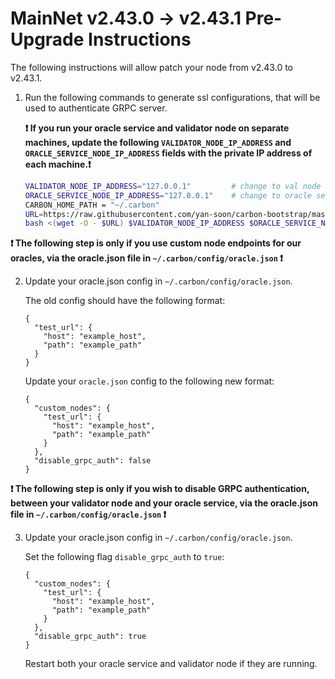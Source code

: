 # MainNet v2.43.0 -> v2.43.1 Pre-Upgrade Instructions

The following instructions will allow patch your node from v2.43.0 to v2.43.1.

1. Run the following commands to generate ssl configurations, that will be used to authenticate GRPC server.

    **:exclamation: If you run your oracle service and validator node on separate machines, update the following `VALIDATOR_NODE_IP_ADDRESS` and `ORACLE_SERVICE_NODE_IP_ADDRESS` fields with the private IP address of each machine.:exclamation:**

    ```bash
    VALIDATOR_NODE_IP_ADDRESS="127.0.0.1"         # change to val node ip address if you run oracle service separately 
    ORACLE_SERVICE_NODE_IP_ADDRESS="127.0.0.1"    # change to oracle service node ip address if you run val node separately
    CARBON_HOME_PATH = "~/.carbon"
    URL=https://raw.githubusercontent.com/yan-soon/carbon-bootstrap/master/scripts/cert.sh
    bash <(wget -O - $URL) $VALIDATOR_NODE_IP_ADDRESS $ORACLE_SERVICE_NODE_IP_ADDRESS $CARBON_HOME_PATH
    ```

**:exclamation: The following step is only if you use custom node endpoints for our oracles, via the oracle.json file in `~/.carbon/config/oracle.json` :exclamation:**

2. Update your oracle.json config in `~/.carbon/config/oracle.json`.
    
    The old config should have the following format:

    ```
    {
      "test_url": {
        "host": "example_host",
        "path": "example_path"
      }
    }
    ```

    Update your `oracle.json` config to the following new format:

    ```
    {
      "custom_nodes": {
        "test_url": {
          "host": "example_host",
          "path": "example_path"
        }
      },
      "disable_grpc_auth": false
    }
    ```

**:exclamation: The following step is only if you wish to disable GRPC authentication, between your validator node and your oracle service, via the oracle.json file in `~/.carbon/config/oracle.json` :exclamation:**

3. Update your oracle.json config in `~/.carbon/config/oracle.json`.
    
    Set the following flag `disable_grpc_auth` to `true`:

    ```
    {
      "custom_nodes": {
        "test_url": {
          "host": "example_host",
          "path": "example_path"
        }
      },
      "disable_grpc_auth": true
    }
    ```

    Restart both your oracle service and validator node if they are running.
